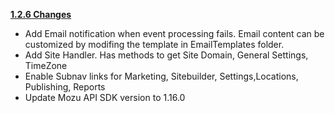 <B><u>1.2.6 Changes</u></b>

<ul>
	<li>Add Email notification when event processing fails. Email content can be customized by modifing the template in EmailTemplates folder.</li>
	<li>Add Site Handler. Has methods to get Site Domain, General Settings, TimeZone</li>
	<li>Enable Subnav links for Marketing, Sitebuilder, Settings,Locations, Publishing, Reports</li>
	<li>Update Mozu API SDK version to 1.16.0</li>
</ul>